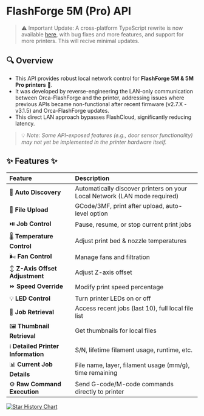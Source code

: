 # FlashForge 5M (Pro) API

>  ⚠️ Important Update: A cross-platform TypeScript rewrite is now available [here](https://github.com/GhostTypes/ff-5mp-api-ts), with bug fixes and more features, and support for more printers. This will recive minimal updates.


## 🔍 Overview

- This API provides robust local network control for **FlashForge 5M & 5M Pro printers** 🤖.
- It was developed by reverse-engineering the LAN-only communication between Orca-FlashForge and the printer, addressing issues where previous APIs became non-functional after recent firmware (v2.7.X - v3.1.5) and Orca-FlashForge updates.
- This direct LAN approach bypasses FlashCloud, significantly reducing latency.

> 💡 *Note: Some API-exposed features (e.g., door sensor functionality) may not yet be implemented in the printer hardware itself.*

## ✨ Features ✨

| Feature                                  | Description                                               |
| :--------------------------------------- | :-------------------------------------------------------- |
| 📡 **Auto Discovery**                     | Automatically discover printers on your Local Network (LAN mode required)             |
| 📄 **File Upload**                      | GCode/3MF, print after upload, auto-level option        |
| ⏯️ **Job Control**                      | Pause, resume, or stop current print jobs               |
| 🌡️ **Temperature Control**              | Adjust print bed & nozzle temperatures    |           |
| 🌬️ **Fan Control**                        | Manage fans and filtration       |
| ↕️ **Z-Axis Offset Adjustment**           | Adjust Z-axis offset                                      |
| ⏩ **Speed Override**                     | Modify print speed percentage                             |
| 💡 **LED Control**                        | Turn printer LEDs on or off                               |
| 📂 **Job Retrieval**                    | Access recent jobs (last 10), full local file list      |
| 🖼️ **Thumbnail Retrieval**                | Get thumbnails for local files                            |
| ℹ️ **Detailed Printer Information**                | S/N, lifetime filament usage, runtime, etc.             |
| 📊 **Current Job Details**              | File name, layer, filament usage (mm/g), time remaining |
| ⚙️ **Raw Command Execution**            | Send G-code/M-code commands directly to printer  |

  <a href="https://star-history.com/#GhostTypes/ff-5mp-api&Date">
 <picture>
   <source media="(prefers-color-scheme: dark)" srcset="https://api.star-history.com/svg?repos=GhostTypes/ff-5mp-api&type=Date&theme=dark" />
   <source media="(prefers-color-scheme: light)" srcset="https://api.star-history.com/svg?repos=GhostTypes/ff-5mp-api&type=Date" />
   <img alt="Star History Chart" src="https://api.star-history.com/svg?repos=GhostTypes/ff-5mp-api&type=Date" />
 </picture>
</a>
